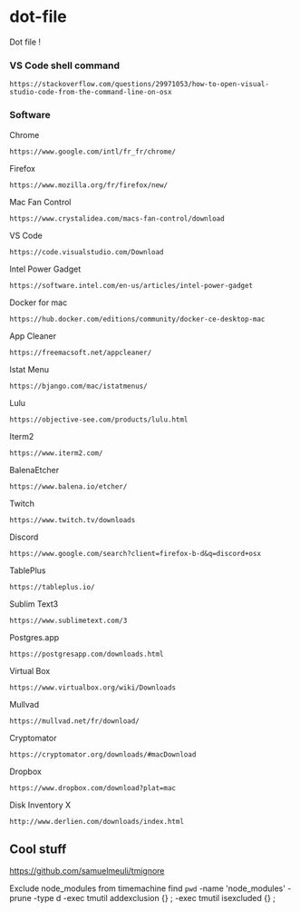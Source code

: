 # dot-file
Dot file !

### VS Code shell command

```
https://stackoverflow.com/questions/29971053/how-to-open-visual-studio-code-from-the-command-line-on-osx
```

### Software

Chrome
```
https://www.google.com/intl/fr_fr/chrome/
```

Firefox
```
https://www.mozilla.org/fr/firefox/new/
```

Mac Fan Control
```
https://www.crystalidea.com/macs-fan-control/download
```

VS Code
```
https://code.visualstudio.com/Download
```

Intel Power Gadget
```
https://software.intel.com/en-us/articles/intel-power-gadget
```

Docker for mac
```
https://hub.docker.com/editions/community/docker-ce-desktop-mac
```

App Cleaner
```
https://freemacsoft.net/appcleaner/
```

Istat Menu
```
https://bjango.com/mac/istatmenus/
```

Lulu
```
https://objective-see.com/products/lulu.html
```

Iterm2
```
https://www.iterm2.com/
```

BalenaEtcher
```
https://www.balena.io/etcher/
```

Twitch
```
https://www.twitch.tv/downloads
```

Discord
```
https://www.google.com/search?client=firefox-b-d&q=discord+osx
```

TablePlus
```
https://tableplus.io/
```

Sublim Text3
```
https://www.sublimetext.com/3
```

Postgres.app
```
https://postgresapp.com/downloads.html
```

Virtual Box
```
https://www.virtualbox.org/wiki/Downloads
```

Mullvad
```
https://mullvad.net/fr/download/
```

Cryptomator
```
https://cryptomator.org/downloads/#macDownload
```

Dropbox
```
https://www.dropbox.com/download?plat=mac
```

Disk Inventory X
```
http://www.derlien.com/downloads/index.html
```


## Cool stuff

https://github.com/samuelmeuli/tmignore


Exclude node_modules from timemachine
find `pwd` -name 'node_modules' -prune -type d -exec tmutil addexclusion {} \; -exec tmutil isexcluded {} \;
